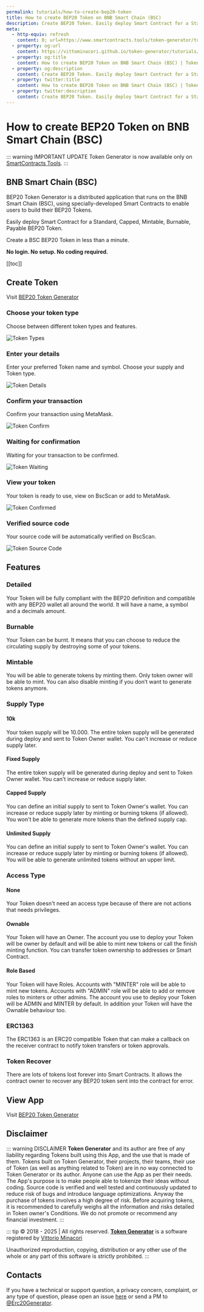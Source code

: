 ```yaml
---
permalink: tutorials/how-to-create-bep20-token
title: How to create BEP20 Token on BNB Smart Chain (BSC)
description: Create BEP20 Token. Easily deploy Smart Contract for a Standard, Capped, Mintable, Burnable, Payable BEP20 Token.
meta:
  - http-equiv: refresh
    content: 0; url=https://www.smartcontracts.tools/token-generator/tutorials/how-to-create-bep20-token-on-bsc/
  - property: og:url
    content: https://vittominacori.github.io/token-generator/tutorials/how-to-create-bep20-token/
  - property: og:title
    content: How to create BEP20 Token on BNB Smart Chain (BSC) | Token Generator
  - property: og:description
    content: Create BEP20 Token. Easily deploy Smart Contract for a Standard, Capped, Mintable, Burnable, Payable BEP20 Token.
  - property: twitter:title
    content: How to create BEP20 Token on BNB Smart Chain (BSC) | Token Generator
  - property: twitter:description
    content: Create BEP20 Token. Easily deploy Smart Contract for a Standard, Capped, Mintable, Burnable, Payable BEP20 Token.
---
```


# How to create BEP20 Token on BNB Smart Chain (BSC)

::: warning IMPORTANT UPDATE
Token Generator is now available only on [SmartContracts Tools](https://www.smartcontracts.tools/token-generator/).
:::

## BNB Smart Chain (BSC)

BEP20 Token Generator is a distributed application that runs on the BNB Smart Chain (BSC), using specially-developed Smart Contracts to enable users to build their BEP20 Tokens.

Easily deploy Smart Contract for a Standard, Capped, Mintable, Burnable, Payable BEP20 Token.

Create a BSC BEP20 Token in less than a minute.

**No login. No setup. No coding required.**

[[toc]]

## Create Token

Visit [BEP20 Token Generator](https://vittominacori.github.io/bep20-generator/)

### Choose your token type

Choose between different token types and features.

![Token Types](/token-generator/images/tutorials/create/bep20/token-types.png)

### Enter your details

Enter your preferred Token name and symbol. Choose your supply and Token type.

![Token Details](/token-generator/images/tutorials/create/bep20/token-details.png)

### Confirm your transaction

Confirm your transaction using MetaMask.

![Token Confirm](/token-generator/images/tutorials/create/bep20/token-confirm.png)

### Waiting for confirmation

Waiting for your transaction to be confirmed.

![Token Waiting](/token-generator/images/tutorials/create/bep20/token-waiting.png)

### View your token

Your token is ready to use, view on BscScan or add to MetaMask.

![Token Confirmed](/token-generator/images/tutorials/create/bep20/token-confirmed.png)

### Verified source code

Your source code will be automatically verified on BscScan.

![Token Source Code](/token-generator/images/tutorials/create/bep20/token-source-code.png)

## Features

### Detailed

Your Token will be fully compliant with the BEP20 definition and compatible with any BEP20 wallet all around the world. It will have a name, a symbol and a decimals amount.

### Burnable

Your Token can be burnt. It means that you can choose to reduce the circulating supply by destroying some of your tokens.

### Mintable

You will be able to generate tokens by minting them. Only token owner will be able to mint. You can also disable minting if you don’t want to generate tokens anymore.

### Supply Type

#### 10k

Your token supply will be 10.000. The entire token supply will be generated during deploy and sent to Token Owner wallet. You can't increase or reduce supply later.

#### Fixed Supply

The entire token supply will be generated during deploy and sent to Token Owner wallet. You can't increase or reduce supply later.

#### Capped Supply

You can define an initial supply to sent to Token Owner's wallet. You can increase or reduce supply later by minting or burning tokens (if allowed). You won't be able to generate more tokens than the defined supply cap.

#### Unlimited Supply

You can define an initial supply to sent to Token Owner's wallet. You can increase or reduce supply later by minting or burning tokens (if allowed). You will be able to generate unlimited tokens without an upper limit.

### Access Type

#### None

Your Token doesn't need an access type because of there are not actions that needs privileges.

#### Ownable

Your Token will have an Owner. The account you use to deploy your Token will be owner by default and will be able to mint new tokens or call the finish minting function. You can transfer token ownership to addresses or Smart Contract.

#### Role Based

Your Token will have Roles. Accounts with "MINTER" role will be able to mint new tokens. Accounts with "ADMIN" role will be able to add or remove roles to minters or other admins. The account you use to deploy your Token will be ADMIN and MINTER by default. In addition your Token will have the Ownable behaviour too.

### ERC1363

The ERC1363 is an ERC20 compatible Token that can make a callback on the receiver contract to notify token transfers or token approvals.

### Token Recover

There are lots of tokens lost forever into Smart Contracts. It allows the contract owner to recover any BEP20 token sent into the contract for error.

## View App

Visit [BEP20 Token Generator](https://vittominacori.github.io/bep20-generator/)

## Disclaimer

::: warning DISCLAIMER
**Token Generator** and its author are free of any liability
regarding Tokens built using this App, and the use that is made of
them. Tokens built on Token Generator, their projects, their teams,
their use of Token (as well as anything related to Token) are in no
way connected to Token Generator or its author.
Anyone can use the App as per their needs. The App's purpose is to
make people able to tokenize their ideas without coding. Source code
is verified and well tested and continuously updated to reduce risk
of bugs and introduce language optimizations. Anyway the purchase of
tokens involves a high degree of risk. Before acquiring tokens, it
is recommended to carefully weighs all the information and risks
detailed in Token owner's Conditions. We do not promote or recommend
any financial investment.
:::

::: tip &copy; 2018 - 2025 | All rights reserved.
**[Token Generator](https://erc20tokengenerator.com/)** is a software registered by [Vittorio Minacori](https://vittorio.minacori.me)

Unauthorized reproduction, copying, distribution or any other use of the whole or any part of this software is strictly prohibited.
:::

## Contacts

If you have a technical or support question, a privacy concern, complaint, or any type of question, please open an issue [here](https://github.com/vittominacori/token-generator/issues) or send a PM to [@Erc20Generator](https://twitter.com/Erc20Generator).
